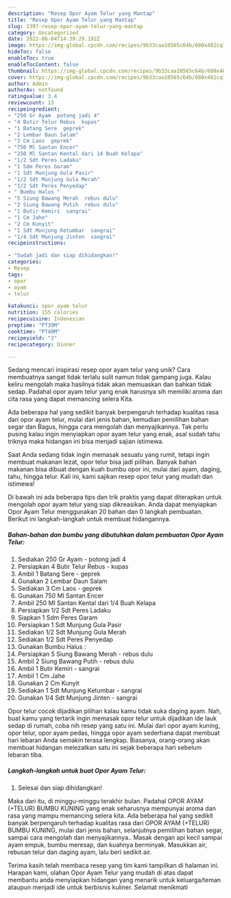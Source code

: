 ```yaml
---
description: "Resep Opor Ayam Telur yang Mantap"
title: "Resep Opor Ayam Telur yang Mantap"
slug: 1397-resep-opor-ayam-telur-yang-mantap
category: Uncategorized
date: 2022-06-04T14:39:29.192Z
image: https://img-global.cpcdn.com/recipes/9b33caa10565c64b/680x482cq70/opor-ayam-telur-foto-resep-utama.jpg
hideToc: false
enableToc: true
enableTocContent: false
thumbnail: https://img-global.cpcdn.com/recipes/9b33caa10565c64b/680x482cq70/opor-ayam-telur-foto-resep-utama.jpg
cover: https://img-global.cpcdn.com/recipes/9b33caa10565c64b/680x482cq70/opor-ayam-telur-foto-resep-utama.jpg
author: Admin
authorAv: notfound
ratingvalue: 3.4
reviewcount: 13
recipeingredient:
- "250 Gr Ayam  potong jadi 4"
- "4 Butir Telur Rebus  kupas"
- "1 Batang Sere  geprek"
- "2 Lembar Daun Salam"
- "3 Cm Laos  geprek"
- "750 Ml Santan Encer"
- "250 Ml Santan Kental dari 14 Buah Kelapa"
- "1/2 Sdt Peres Ladaku"
- "1 Sdm Peres Garam"
- "1 Sdt Munjung Gula Pasir"
- "1/2 Sdt Munjung Gula Merah"
- "1/2 Sdt Peres Penyedap"
- " Bumbu Halus "
- "5 Siung Bawang Merah  rebus dulu"
- "2 Siung Bawang Putih  rebus dulu"
- "1 Butir Kemiri  sangrai"
- "1 Cm Jahe"
- "2 Cm Kunyit"
- "1 Sdt Munjung Ketumbar  sangrai"
- "1/4 Sdt Munjung Jinten  sangrai"
recipeinstructions:

- "Sudah jadi dan siap dihidangkan!"
categories:
- Resep
tags:
- opor
- ayam
- telur

katakunci: opor ayam telur 
nutrition: 155 calories
recipecuisine: Indonesian
preptime: "PT39M"
cooktime: "PT40M"
recipeyield: "2"
recipecategory: Dinner

---
```





Sedang mencari inspirasi resep opor ayam telur yang unik? Cara membuatnya sangat tidak terlalu sulit namun tidak gampang juga. Kalau keliru mengolah maka hasilnya tidak akan memuaskan dan bahkan tidak sedap. Padahal opor ayam telur yang enak harusnya sih memiliki aroma dan cita rasa yang dapat memancing selera Kita.





Ada beberapa hal yang sedikit banyak berpengaruh terhadap kualitas rasa dari opor ayam telur, mulai dari jenis bahan, kemudian pemilihan bahan segar dan Bagus, hingga cara mengolah dan menyajikannya. Tak perlu pusing kalau ingin menyiapkan opor ayam telur yang enak,      asal sudah tahu triknya maka hidangan ini bisa menjadi sajian istimewa.














Saat Anda sedang tidak ingin memasak sesuatu yang rumit, tetapi ingin membuat makanan lezat, opor telur bisa jadi pilihan. Banyak bahan makanan bisa dibuat dengan kuah bumbu opor ini, mulai dari ayam, daging, tahu, hingga telur. Kali ini, kami sajikan resep opor telur yang mudah dan istimewa!






Di bawah ini ada beberapa tips dan trik praktis yang dapat diterapkan untuk mengolah opor ayam telur yang siap dikreasikan. Anda dapat menyiapkan Opor Ayam Telur menggunakan 20 bahan dan 0 langkah pembuatan. Berikut ini langkah-langkah untuk membuat hidangannya.

<!--inarticleads1-->

##### Bahan-bahan dan bumbu yang dibutuhkan dalam pembuatan Opor Ayam Telur:

1. Sediakan 250 Gr Ayam - potong jadi 4
1. Persiapkan 4 Butir Telur Rebus - kupas
1. Ambil 1 Batang Sere - geprek
1. Gunakan 2 Lembar Daun Salam
1. Sediakan 3 Cm Laos - geprek
1. Gunakan 750 Ml Santan Encer
1. Ambil 250 Ml Santan Kental dari 1/4 Buah Kelapa
1. Persiapkan 1/2 Sdt Peres Ladaku
1. Siapkan 1 Sdm Peres Garam
1. Persiapkan 1 Sdt Munjung Gula Pasir
1. Sediakan 1/2 Sdt Munjung Gula Merah
1. Sediakan 1/2 Sdt Peres Penyedap
1. Gunakan  Bumbu Halus :
1. Persiapkan 5 Siung Bawang Merah - rebus dulu
1. Ambil 2 Siung Bawang Putih - rebus dulu
1. Ambil 1 Butir Kemiri - sangrai
1. Ambil 1 Cm Jahe
1. Gunakan 2 Cm Kunyit
1. Sediakan 1 Sdt Munjung Ketumbar - sangrai
1. Gunakan 1/4 Sdt Munjung Jinten - sangrai


Opor telur cocok dijadikan pilihan kalau kamu tidak suka daging ayam. Nah, buat kamu yang tertarik ingin memasak opor telur untuk dijadikan ide lauk sedap di rumah, coba nih resep yang satu ini. Mulai dari opor ayam kuning, opor telur, opor ayam pedas, hingga opor ayam sederhana dapat membuat hari lebaran Anda semakin terasa lengkap. Biasanya, orang-orang akan membuat hidangan melezatkan satu ini sejak beberapa hari sebelum lebaran tiba. 

<!--inarticleads2-->

##### Langkah-langkah untuk buat Opor Ayam Telur:


1. Selesai dan siap dihidangkan!

Maka dari itu, di minggu-minggu terakhir bulan. Padahal OPOR AYAM (+TELUR) BUMBU KUNING yang enak seharusnya mempunyai aroma dan rasa yang mampu memancing selera kita. Ada beberapa hal yang sedikit banyak berpengaruh terhadap kualitas rasa dari OPOR AYAM (+TELUR) BUMBU KUNING, mulai dari jenis bahan, selanjutnya pemilihan bahan segar, sampai cara mengolah dan menyajikannya.. Masak dengan api kecil sampai ayam empuk, bumbu meresap, dan kuahnya berminyak. Masukkan air, rebusan telur dan daging ayam, lalu beri sedikit air. 

Terima kasih telah membaca resep yang tim kami tampilkan di halaman ini. Harapan kami, olahan Opor Ayam Telur yang mudah di atas dapat membantu anda menyiapkan hidangan yang menarik untuk keluarga/teman ataupun menjadi ide untuk berbisnis kuliner. Selamat menikmati
